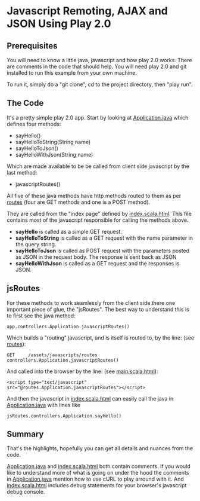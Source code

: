 Javascript Remoting, AJAX and JSON Using Play 2.0
=================================================

Prerequisites
------------

You will need to know a little  java, javascript and how play 2.0 works. 
There are comments in the code that should help. You will need play 2.0 and git 
installed to run this example from your own machine.

To run it, simply do a "git clone", cd to the project directory, then "play run".

The Code
--------

It's a pretty simple play 2.0 app. Start by looking at [Application.java](/aogriffiths/play2.0-ajax-examples/blob/master/app/controllers/Application.java) 
which defines four methods:

* sayHello()
* sayHelloToString(String name)
* sayHelloToJson()
* sayHelloWithJson(String name)

Which are made available to be be called from client side javascript by the last method:

* javascriptRoutes()

All five of these java methods have http methods routed to them as per [routes](/aogriffiths/play2.0-ajax-examples/blob/master/conf/routes) (four are GET methods and one is a POST method).

They are called from the "index page" defined by 
[index.scala.html](/aogriffiths/play2.0-ajax-examples/blob/master/app/views/index.scala.html). This file contains most of the javascript responsible for
calling the methods above.

* **sayHello** is called as a simple GET request. 
* **sayHelloToString** is called as a GET request with the name parameter in the query string.
* **sayHelloToJson** is called as POST request with the parameters posted as JSON in the 
request body. The response is sent back as JSON
* **sayHelloWithJson** is called as a GET request and the responses is JSON.

jsRoutes
--------

For these methods to work seamlessly from the client side there one important 
piece of glue, the "jsRoutes". The best way to understand this is to first 
see the java method:

    app.controllers.Application.javascriptRoutes()

Which builds a "routing" javascript, and is itself is routed to, by the line: (see [routes](/aogriffiths/play2.0-ajax-examples/blob/master/conf/routes)): 

    GET     /assets/javascripts/routes  controllers.Application.javascriptRoutes()
 
And called into the browser by the line: (see [main.scala.html](/aogriffiths/play2.0-ajax-examples/blob/master/app/views/main.scala.html)):

    <script type="text/javascript" src="@routes.Application.javascriptRoutes"></script>

And then the javascript in [index.scala.html](/aogriffiths/play2.0-ajax-examples/blob/master/app/views/index.scala.html)
 can easily call the java in [Application.java](/aogriffiths/play2.0-ajax-examples/blob/master/app/controllers/Application.java)  with lines like 

    jsRoutes.controllers.Application.sayHello()

Summary
-------

That's the highlights, hopefully you can get all details and nuances from
the code. 

[Application.java](/aogriffiths/play2.0-ajax-examples/blob/master/app/controllers/Application.java) and 
[index.scala.html](/aogriffiths/play2.0-ajax-examples/blob/master/app/views/index.scala.html) 
both contain comments. If you would like to understand more of what is going on under the 
hood the comments in [Application.java](/aogriffiths/play2.0-ajax-examples/blob/master/app/controllers/Application.java) mention how to use cURL to play arround with it. And 
[index.scala.html](/aogriffiths/play2.0-ajax-examples/blob/master/app/views/index.scala.html)
includes debug statements  for your browser's javascript debug console. 
